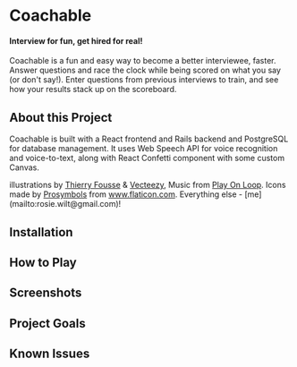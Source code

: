 <h1>Coachable</h1>
<h4>Interview for fun, get hired for real!</h4>

<p>Coachable is a fun and easy way to become a better interviewee, faster. Answer questions and race the clock while being scored on what you say (or don't say!). Enter questions from previous interviews to train, and see how your results stack up on the scoreboard.</p> 


<h2>About this Project</h2>

<p>Coachable is built with a React frontend and Rails backend and PostgreSQL for database management. It uses Web Speech API for voice recognition and voice-to-text, along with React Confetti component with some custom Canvas. </p>
<p>illustrations by <a href="https://dribbble.com/thierryfousse">Thierry Fousse</a> & <a href="http://www.Vecteezy.com">Vecteezy</a>, Music from <a href="http://PlayonLoop.com">Play On Loop</a>. Icons made by <a href="https://www.flaticon.com/authors/prosymbols" title="Prosymbols">Prosymbols</a> from <a href="https://www.flaticon.com/" title="Flaticon"> www.flaticon.com</a>. Everything else - [me](mailto:rosie.wilt@gmail.com)!</p> 
      

<h2>Installation</h2>


<h2>How to Play</h2>

<h2>Screenshots</h2>


<h2>Project Goals<h2>
<h2>Known Issues</h2>